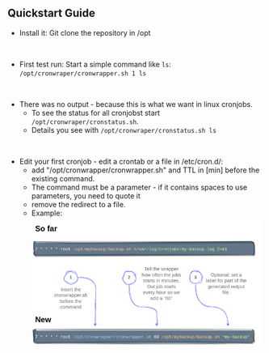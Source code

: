 ## Quickstart Guide

* Install it: Git clone the repository in /opt
<br>

* First test run: Start a simple command like `ls`:<br> `/opt/cronwraper/cronwrapper.sh 1 ls` 
<br>

* There was no output - because this is what we want in linux cronjobs.
  * To see the status for all cronjobst start `/opt/cronwraper/cronstatus.sh`. 
  * Details you see with `/opt/cronwraper/cronstatus.sh ls`
<br>

* Edit your first cronjob - edit a crontab or a file in /etc/cron.d/:
  * add "/opt/cronwrapper/cronwrapper.sh" and TTL in [min] before the existing command.
  * The command must be a parameter - if it contains spaces to use parameters, you need to quote it
  * remove the redirect to a file.
  * Example:<br>![Rewrite an existing cronjob](images/rewrite_a_cronjob.drawio.png)

